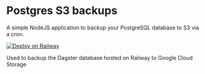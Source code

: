 # Postgres S3 backups

A simple NodeJS application to backup your PostgreSQL database to S3 via a cron.

[![Deploy on Railway](https://railway.app/button.svg)](https://railway.app/new/template/I4zGrH)

Used to backup the Dagster database hosted on Railway to Google Cloud Storage
